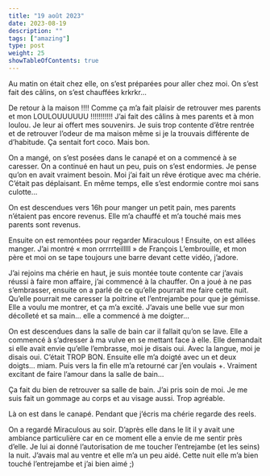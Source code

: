 ```yaml
---
title: "19 août 2023"
date: 2023-08-19
description: ""
tags: ["amazing"]
type: post
weight: 25
showTableOfContents: true
---
```


Au matin on était chez elle, on s’est préparées pour aller chez moi. On s’est fait des câlins, on s’est chauffées krkrkr…

De retour à la maison !!!! Comme ça m’a fait plaisir de retrouver mes parents et mon LOULOUUUUUU !!!!!!!!!!! J’ai fait des câlins à mes parents et à mon loulou. Je leur ai offert mes souvenirs. Je suis trop contente d’être rentrée et de retrouver l’odeur de ma maison même si je la trouvais différente de d’habitude. Ça sentait fort coco. Mais bon.

On a mangé, on s’est posées dans le canapé et on a commencé à se caresser. On a continué en haut un peu, puis on s’est endormies. Je pense qu’on en avait vraiment besoin. Moi j’ai fait un rêve érotique avec ma chérie. C’était pas déplaisant. En même temps, elle s’est endormie contre moi sans culotte…

On est descendues vers 16h pour manger un petit pain, mes parents n’étaient pas encore revenus. Elle m’a chauffé et m’a touché mais mes parents sont revenus.

Ensuite on est remontées pour regarder Miraculous ! Ensuite, on est allées manger. J’ai montré « mon orrrrteilllll » de François L’embrouille, et mon père et moi on se tape toujours une barre devant cette vidéo, j’adore.

J’ai rejoins ma chérie en haut, je suis montée toute contente car j’avais réussi à faire mon affaire, j’ai commencé à la chauffer. On a joué à ne pas s’embrasser, ensuite on a parlé de ce qu’elle pourrait me faire cette nuit. Qu’elle pourrait me caresser la poitrine et l’entrejambe pour que je gémisse. Elle a voulu me montrer, et ça m’a excité. J’avais une belle vue sur mon décolleté et sa main… elle a commencé à me doigter…

On est descendues dans la salle de bain car il fallait qu’on se lave. Elle a commencé à s’adresser à ma vulve en se mettant face à elle. Elle demandait si elle avait envie qu’elle l’embrasse, moi je disais oui. Avec la langue, moi je disais oui. C’était TROP BON. Ensuite elle m’a doigté avec un et deux doigts… miam. Puis vers la fin elle m’a retourné car j’en voulais +. Vraiment excitant de faire l’amour dans la salle de bain…

Ça fait du bien de retrouver sa salle de bain. J’ai pris soin de moi. Je me suis fait un gommage au corps et au visage aussi. Trop agréable.

Là on est dans le canapé. Pendant que j’écris ma chérie regarde des reels.

On a regardé Miraculous au soir. D’après elle dans le lit il y avait une ambiance particulière car en ce moment elle a envie de me sentir près d’elle. Je lui ai donné l’autorisation de me toucher l’entrejambe (et les seins) la nuit. J’avais mal au ventre et elle m’a un peu aidé. Cette nuit elle m’a bien touché l’entrejambe et j’ai bien aimé ;)